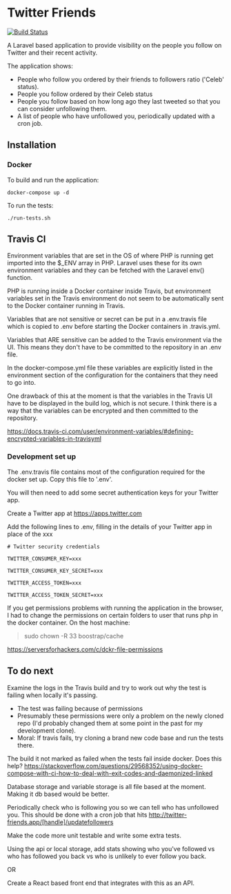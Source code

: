 Twitter Friends
===============

[![Build Status](https://travis-ci.org/edwardcrompton/twitter-friends.svg?branch=develop)](https://travis-ci.org/edwardcrompton/twitter-friends)

A Laravel based application to provide visibility on the people you follow on 
Twitter and their recent activity.

The application shows:
- People who follow you ordered by their friends to followers ratio ('Celeb' status).
- People you follow ordered by their Celeb status
- People you follow based on how long ago they last tweeted so that you can 
consider unfollowing them.
- A list of people who have unfollowed you, periodically updated with a cron job.

Installation
------------

### Docker

To build and run the application:

`docker-compose up -d`

To run the tests:

`./run-tests.sh`

Travis CI
---------

Environment variables that are set in the OS of where PHP is running get
imported into the $_ENV array in PHP. Laravel uses these for its own
environment variables and they can be fetched with the Laravel env() function.

PHP is running inside a Docker container inside Travis, but environment
variables set in the Travis environment do not seem to be automatically sent
to the Docker container running in Travis.

Variables that are not sensitive or secret can be put in a .env.travis file
which is copied to .env before starting the Docker containers in .travis.yml.

Variables that ARE sensitive can be added to the Travis environment via the UI.
This means they don't have to be committed to the repository in an .env file.

In the docker-compose.yml file these variables are explicitly listed in the
environment section of the configuration for the containers that they need to go
into.

One drawback of this at the moment is that the variables in the Travis UI have
to be displayed in the build log, which is not secure. I think there is a way
that the variables can be encrypted and then committed to the repository.

https://docs.travis-ci.com/user/environment-variables/#defining-encrypted-variables-in-travisyml

### Development set up

The .env.travis file contains most of the configuration required for the docker
set up. Copy this file to '.env'.

You will then need to add some secret authentication keys for your Twitter app.

Create a Twitter app at https://apps.twitter.com

Add the following lines to .env, filling in the details of your Twitter app in 
place of the xxx

`# Twitter security credentials`

`TWITTER_CONSUMER_KEY=xxx`

`TWITTER_CONSUMER_KEY_SECRET=xxx`

`TWITTER_ACCESS_TOKEN=xxx`

`TWITTER_ACCESS_TOKEN_SECRET=xxx`

If you get permissions problems with running the application in the browser, I
had to change the permissions on certain folders to user that runs php in the
docker container. On the host machine:

> sudo chown -R 33 boostrap/cache

https://serversforhackers.com/c/dckr-file-permissions

To do next
----------

Examine the logs in the Travis build and try to work out why the test is failing
when locally it's passing.
- The test was failing because of permissions
- Presumably these permissions were only a problem on the newly cloned repo (I'd
probably changed them at some point in the past for my development clone).
- Moral: If travis fails, try cloning a brand new code base and run the tests
there.

The build it not marked as failed when the tests fail inside docker. Does this
help? https://stackoverflow.com/questions/29568352/using-docker-compose-with-ci-how-to-deal-with-exit-codes-and-daemonized-linked

Database storage and variable storage is all file based at the moment. Making it 
db based would be better.

Periodically check who is following you so we can tell who has unfollowed you.
This should be done with a cron job that hits http://twitter-friends.app/[handle]/updatefollowers

Make the code more unit testable and write some extra tests.

Using the api or local storage, add stats showing who you've followed vs who has
followed you back vs who is unlikely to ever follow you back.

OR

Create a React based front end that integrates with this as an API.
